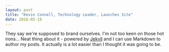 ```yaml
---
layout: post
title: "Kevin Connell, Technology Leader, Launches Site"
date: 2016-05-19
---
```


They say we're supposed to brand ourselves.  I'm not too keen on those hot irons... Neat thing about it - powered by [Jekyll](https://jekyllrb.com) and I can use Markdown to author my posts. It actually is a lot easier than I thought it was going to be.
